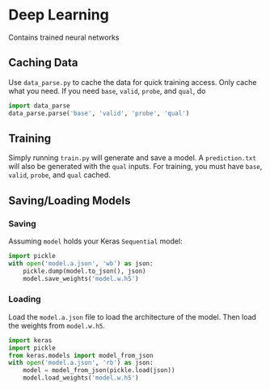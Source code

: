 # Deep Learning
Contains trained neural networks

## Caching Data
Use `data_parse.py` to cache the data for quick training access. Only cache
what you need. If you need `base`, `valid`, `probe`, and `qual`, do

```python
import data_parse
data_parse.parse('base', 'valid', 'probe', 'qual')
```

## Training
Simply running `train.py` will generate and save a model. A `prediction.txt`
will also be generated with the `qual` inputs. For training, you must have
`base`, `valid`, `probe`, and `qual` cached.

## Saving/Loading Models

### Saving
Assuming `model` holds your Keras `Sequential` model:

```python
import pickle
with open('model.a.json', 'wb') as json:
    pickle.dump(model.to_json(), json)
    model.save_weights('model.w.h5')
```

### Loading
Load the `model.a.json` file to load the architecture of the model. Then load
the weights from `model.w.h5`.

```python
import keras
import pickle
from keras.models import model_from_json
with open('model.a.json', 'rb') as json:
    model = model_from_json(pickle.load(json))
    model.load_weights('model.w.h5')
```
